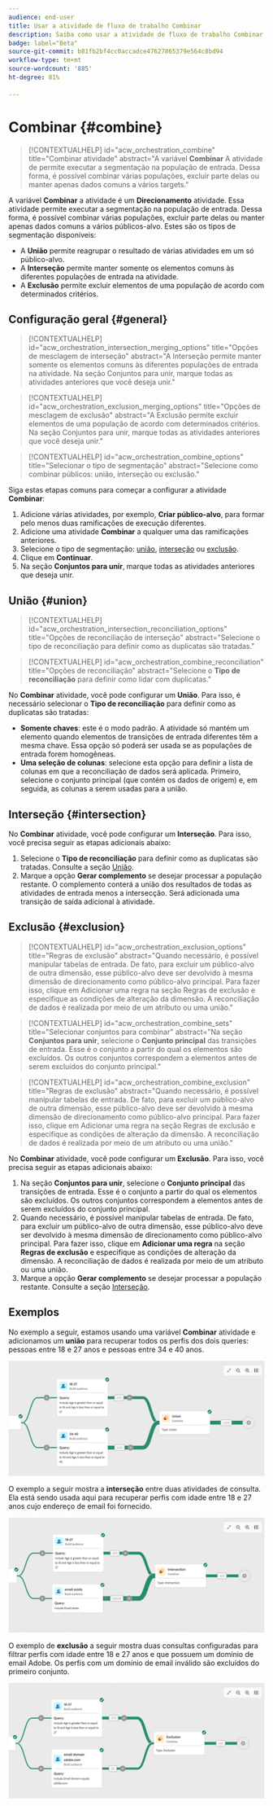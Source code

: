 ```yaml
---
audience: end-user
title: Usar a atividade de fluxo de trabalho Combinar
description: Saiba como usar a atividade de fluxo de trabalho Combinar
badge: label="Beta"
source-git-commit: b81fb2bf4cc0accadce47627865379e564c8bd94
workflow-type: tm+mt
source-wordcount: '885'
ht-degree: 81%

---
```



# Combinar {#combine}

>[!CONTEXTUALHELP]
>id="acw_orchestration_combine"
>title="Combinar atividade"
>abstract="A variável **Combinar** A atividade de permite executar a segmentação na população de entrada. Dessa forma, é possível combinar várias populações, excluir parte delas ou manter apenas dados comuns a vários targets."


A variável **Combinar** a atividade é um **Direcionamento** atividade. Essa atividade permite executar a segmentação na população de entrada. Dessa forma, é possível combinar várias populações, excluir parte delas ou manter apenas dados comuns a vários públicos-alvo. Estes são os tipos de segmentação disponíveis:

<!--
The **Combine** activity can be placed after any other activity, but not at the beginning of the workflow. Any activity can be placed after the **Combine**.
-->

* A **União** permite reagrupar o resultado de várias atividades em um só público-alvo.
* A **Interseção** permite manter somente os elementos comuns às diferentes populações de entrada na atividade.
* A **Exclusão** permite excluir elementos de uma população de acordo com determinados critérios.

## Configuração geral {#general}

>[!CONTEXTUALHELP]
>id="acw_orchestration_intersection_merging_options"
>title="Opções de mesclagem de interseção"
>abstract="A Interseção permite manter somente os elementos comuns às diferentes populações de entrada na atividade. Na seção Conjuntos para unir, marque todas as atividades anteriores que você deseja unir."

>[!CONTEXTUALHELP]
>id="acw_orchestration_exclusion_merging_options"
>title="Opções de mesclagem de exclusão"
>abstract="A Exclusão permite excluir elementos de uma população de acordo com determinados critérios. Na seção Conjuntos para unir, marque todas as atividades anteriores que você deseja unir."

>[!CONTEXTUALHELP]
>id="acw_orchestration_combine_options"
>title="Selecionar o tipo de segmentação"
>abstract="Selecione como combinar públicos: união, interseção ou exclusão."

Siga estas etapas comuns para começar a configurar a atividade **Combinar**:

1. Adicione várias atividades, por exemplo, **Criar público-alvo**, para formar pelo menos duas ramificações de execução diferentes.
1. Adicione uma atividade **Combinar** a qualquer uma das ramificações anteriores.
1. Selecione o tipo de segmentação: [união](#union), [interseção](#intersection) ou [exclusão](#exclusion).
1. Clique em **Continuar**.
1. Na seção **Conjuntos para unir**, marque todas as atividades anteriores que deseja unir.

## União {#union}

>[!CONTEXTUALHELP]
>id="acw_orchestration_intersection_reconciliation_options"
>title="Opções de reconciliação de interseção"
>abstract="Selecione o tipo de reconciliação para definir como as duplicatas são tratadas."

>[!CONTEXTUALHELP]
>id="acw_orchestration_combine_reconciliation"
>title="Opções de reconciliação"
>abstract="Selecione o **Tipo de reconciliação** para definir como lidar com duplicatas."

No **Combinar** atividade, você pode configurar um **União**. Para isso, é necessário selecionar o **Tipo de reconciliação** para definir como as duplicatas são tratadas:

* **Somente chaves**: este é o modo padrão. A atividade só mantém um elemento quando elementos de transições de entrada diferentes têm a mesma chave. Essa opção só poderá ser usada se as populações de entrada forem homogêneas.
* **Uma seleção de colunas**: selecione esta opção para definir a lista de colunas em que a reconciliação de dados será aplicada. Primeiro, selecione o conjunto principal (que contém os dados de origem) e, em seguida, as colunas a serem usadas para a união.

## Interseção {#intersection}

No **Combinar** atividade, você pode configurar um **Interseção**. Para isso, você precisa seguir as etapas adicionais abaixo:

1. Selecione o **Tipo de reconciliação** para definir como as duplicatas são tratadas. Consulte a seção [União](#union).
1. Marque a opção **Gerar complemento** se desejar processar a população restante. O complemento conterá a união dos resultados de todas as atividades de entrada menos a intersecção. Será adicionada uma transição de saída adicional à atividade.

## Exclusão {#exclusion}

>[!CONTEXTUALHELP]
>id="acw_orchestration_exclusion_options"
>title="Regras de  exclusão"
>abstract="Quando necessário, é possível manipular tabelas de entrada. De fato, para excluir um público-alvo de outra dimensão, esse público-alvo deve ser devolvido à mesma dimensão de direcionamento como público-alvo principal. Para fazer isso, clique em Adicionar uma regra na seção Regras de exclusão e especifique as condições de alteração da dimensão. A reconciliação de dados é realizada por meio de um atributo ou uma união."

>[!CONTEXTUALHELP]
>id="acw_orchestration_combine_sets"
>title="Selecionar conjuntos para combinar"
>abstract="Na seção **Conjuntos para unir**, selecione o **Conjunto principal** das transições de entrada. Esse é o conjunto a partir do qual os elementos são excluídos. Os outros conjuntos correspondem a elementos antes de serem excluídos do conjunto principal."

>[!CONTEXTUALHELP]
>id="acw_orchestration_combine_exclusion"
>title="Regras de  exclusão"
>abstract="Quando necessário, é possível manipular tabelas de entrada. De fato, para excluir um público-alvo de outra dimensão, esse público-alvo deve ser devolvido à mesma dimensão de direcionamento como público-alvo principal. Para fazer isso, clique em Adicionar uma regra na seção Regras de exclusão e especifique as condições de alteração da dimensão. A reconciliação de dados é realizada por meio de um atributo ou uma união."



No **Combinar** atividade, você pode configurar um **Exclusão**. Para isso, você precisa seguir as etapas adicionais abaixo:

1. Na seção **Conjuntos para unir**, selecione o **Conjunto principal** das transições de entrada. Esse é o conjunto a partir do qual os elementos são excluídos. Os outros conjuntos correspondem a elementos antes de serem excluídos do conjunto principal.
1. Quando necessário, é possível manipular tabelas de entrada. De fato, para excluir um público-alvo de outra dimensão, esse público-alvo deve ser devolvido à mesma dimensão de direcionamento como público-alvo principal. Para fazer isso, clique em **Adicionar uma regra** na seção **Regras de exclusão** e especifique as condições de alteração da dimensão. A reconciliação de dados é realizada por meio de um atributo ou uma união.
1. Marque a opção **Gerar complemento** se desejar processar a população restante. Consulte a seção [Interseção](#intersection).

## Exemplos

No exemplo a seguir, estamos usando uma variável **Combinar** atividade e adicionamos um **união** para recuperar todos os perfis dos dois queries: pessoas entre 18 e 27 anos e pessoas entre 34 e 40 anos.

![](../assets/workflow-union-example.png)

O exemplo a seguir mostra a **interseção** entre duas atividades de consulta. Ela está sendo usada aqui para recuperar perfis com idade entre 18 e 27 anos cujo endereço de email foi fornecido.

![](../assets/workflow-intersection-example.png)

O exemplo de **exclusão** a seguir mostra duas consultas configuradas para filtrar perfis com idade entre 18 e 27 anos e que possuem um domínio de email Adobe. Os perfis com um domínio de email inválido são excluídos do primeiro conjunto.

![](../assets/workflow-exclusion-example.png)


